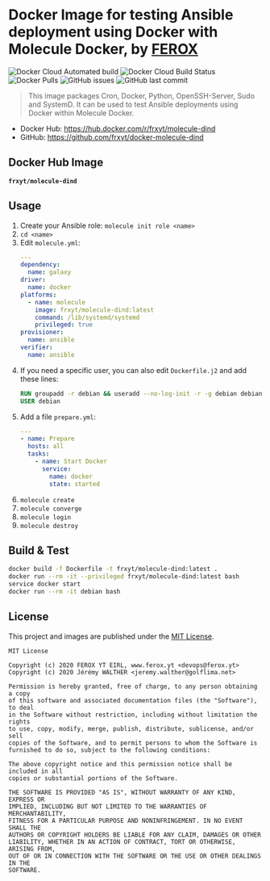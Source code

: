 # Docker Image for testing Ansible deployment using Docker with Molecule Docker, by [FEROX](https://ferox.yt)

![Docker Cloud Automated build](https://img.shields.io/docker/cloud/automated/frxyt/molecule-dind.svg)
![Docker Cloud Build Status](https://img.shields.io/docker/cloud/build/frxyt/molecule-dind.svg)
![Docker Pulls](https://img.shields.io/docker/pulls/frxyt/molecule-dind.svg)
![GitHub issues](https://img.shields.io/github/issues/frxyt/docker-molecule-dind.svg)
![GitHub last commit](https://img.shields.io/github/last-commit/frxyt/docker-molecule-dind.svg)

> This image packages Cron, Docker, Python, OpenSSH-Server, Sudo and SystemD.
> It can be used to test Ansible deployments using Docker within Molecule Docker.

* Docker Hub: https://hub.docker.com/r/frxyt/molecule-dind
* GitHub: https://github.com/frxyt/docker-molecule-dind

## Docker Hub Image

**`frxyt/molecule-dind`**

## Usage

1. Create your Ansible role: `molecule init role <name>`
1. `cd <name>`
1. Edit `molecule.yml`:
   ```yml
   ---
   dependency:
     name: galaxy
   driver:
     name: docker
   platforms:
     - name: molecule
       image: frxyt/molecule-dind:latest
       command: /lib/systemd/systemd
       privileged: true
   provisioner:
     name: ansible
   verifier:
     name: ansible
   ```
1. If you need a specific user, you can also edit `Dockerfile.j2` and add these lines:
   ```Dockerfile
   RUN groupadd -r debian && useradd --no-log-init -r -g debian debian && adduser debian sudo
   USER debian
   ```
1. Add a file `prepare.yml`:
   ```yml
   ---
   - name: Prepare
     hosts: all
     tasks:
       - name: Start Docker
         service:
           name: docker
           state: started
    ```
1. `molecule create`
1. `molecule converge`
1. `molecule login`
1. `molecule destroy`

## Build & Test

```sh
docker build -f Dockerfile -t frxyt/molecule-dind:latest .
docker run --rm -it --privileged frxyt/molecule-dind:latest bash
service docker start
docker run --rm -it debian bash
```

## License

This project and images are published under the [MIT License](LICENSE).

```
MIT License

Copyright (c) 2020 FEROX YT EIRL, www.ferox.yt <devops@ferox.yt>
Copyright (c) 2020 Jérémy WALTHER <jeremy.walther@golflima.net>

Permission is hereby granted, free of charge, to any person obtaining a copy
of this software and associated documentation files (the "Software"), to deal
in the Software without restriction, including without limitation the rights
to use, copy, modify, merge, publish, distribute, sublicense, and/or sell
copies of the Software, and to permit persons to whom the Software is
furnished to do so, subject to the following conditions:

The above copyright notice and this permission notice shall be included in all
copies or substantial portions of the Software.

THE SOFTWARE IS PROVIDED "AS IS", WITHOUT WARRANTY OF ANY KIND, EXPRESS OR
IMPLIED, INCLUDING BUT NOT LIMITED TO THE WARRANTIES OF MERCHANTABILITY,
FITNESS FOR A PARTICULAR PURPOSE AND NONINFRINGEMENT. IN NO EVENT SHALL THE
AUTHORS OR COPYRIGHT HOLDERS BE LIABLE FOR ANY CLAIM, DAMAGES OR OTHER
LIABILITY, WHETHER IN AN ACTION OF CONTRACT, TORT OR OTHERWISE, ARISING FROM,
OUT OF OR IN CONNECTION WITH THE SOFTWARE OR THE USE OR OTHER DEALINGS IN THE
SOFTWARE.
```